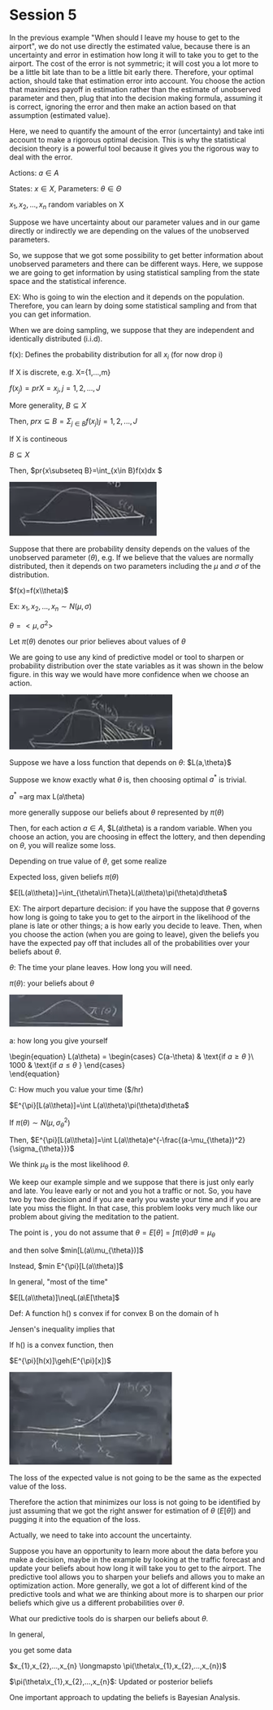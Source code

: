 # Session 5

In the previous example "When should I leave my house to get to the airport", we do not use directly the estimated value, because there is an uncertainty and error in estimation how long it will to take you to get to the airport. The cost of the error is not symmetric; it will cost you a lot more to be a little bit late than to be a little bit early there. Therefore, your optimal action, should take that estimation error into account. You choose the action that maximizes payoff in estimation rather than the estimate of unobserved parameter and then, plug that into the decision making formula, assuming it is correct, ignoring the error and then make an action based on that assumption (estimated value).

Here, we need to quantify the amount of the error (uncertainty) and take inti account to make a rigorous optimal decision. This is why the statistical decision theory is a powerful tool because it gives you the rigorous way to deal with the error.

Actions: $a \in A$

States: $x \in X$, Parameters: $\theta \in \Theta$

$x_{1},x_{2},...,x_{n}$ random variables on X

Suppose we have uncertainty about our parameter values and in our game directly or indirectly we are depending on the values of the unobserved parameters.

So, we suppose that we got some possibility to get better information about unobserved parameters and there can be different ways.  Here, we suppose we are going to get information by using statistical sampling from the state space and the statistical inference.

EX: Who is going to win the election and it depends on the population. Therefore, you can learn by doing some statistical sampling and from that you can get information.

When we are doing sampling, we suppose that they are independent and identically distributed (i.i.d).

f(x): Defines the probability distribution for all $x_{i}$ (for now drop i)

If X is discrete, e.g. X={1,...,m}

$f(x_{j})=pr{X=x_{j}}, j=1,2,...,J$

More generality, $B\subseteq X$

Then, $pr{x\subseteq B}=\Sigma_{j\in B}f(x_{j}) j=1,2,...,J$

If X is contineous

$B\subseteq X$

Then, $pr{x\subseteq B}=\int_{x\in B}f(x)dx $

![10](Picturs/pic_10.png)

Suppose that there are probability density depends on the values of the unobserved parameter ($\theta$), e.g. If we believe that the values are normally distributed, then it depends on two parameters including the $\mu$ and $\sigma$ of the distribution. 

$f(x)=f(x\\theta)$

Ex: $x_{1},x_{2},...,x_{n}\sim N(\mu,\sigma)$

$\theta=<\mu,\sigma^{2}>$

Let $\pi(\theta)$ denotes our prior believes about values of $\theta$

We are going to use any kind of predictive model or tool to sharpen or probability distribution over the state variables as it was shown in the below figure. in this way we would have more confidence when we choose an action. 

![11](Picturs/pic_11.png)


Suppose we have a loss function that depends on $\theta$: $L(a,\theta}$

Suppose we know exactly what $\theta$ is, then choosing optimal $a^{*}$ is trivial.

$a^{*}$ =arg max L(a\\theta)

more generally suppose our beliefs about $\theta$ represented by $\pi(\theta)$

Then, for each action $a \in A$, $L(a\\theta) is a random variable. When you choose an action, you are choosing in effect the lottery, and then depending on $\theta$, you will realize some loss.

Depending on true value of $\theta$, get some realize 

Expected loss, given beliefs $\pi(\theta)$ 

$E[L(a\\theta)]=\int_{\theta\in\Theta}L(a\\theta)\pi(\theta)d\theta$


EX: The airport departure decision: if you have the suppose that $\theta$ governs how long is going to take you to get to the airport in the likelihood of the plane is late or other things; a is how early you decide to leave. Then, when you choose the action (when you are going to leave), given the beliefs you have the expected pay off that includes all of the probabilities over your beliefs about $\theta$.

$\theta$: The time your plane leaves. How long you will need.

$\pi(\theta)$: your beliefs about $\theta$

![12](Picturs/pic_12.png)

a: how long you give yourself 

\begin{equation}
  L(a\\theta) =
    \begin{cases}
      C(a-\theta) & \text{if $a\ge\theta$ }\\
      1000 & \text{if $a\le\theta$ }
    \end{cases}       
\end{equation}

C: How much you value your time ($/hr)

$E^{\pi}[L(a\\theta)]=\int L(a\\theta)\pi(\theta)d\theta$

If $\pi(\theta)\sim N(\mu,\sigma^{2}_{\theta})$

Then, $E^{\pi}[L(a\\theta)]=\int L(a\\theta)e^{-\frac{(a-\mu_{\theta})^2}{\sigma_{\theta}}}$

We think $\mu_{\theta}$ is the most likelihood $\theta$. 

We keep our example simple and we suppose that there is just only early and late. You leave early or not and you hot a traffic or not. So, you have two by two decision and if you are early you waste your time and if you are late you miss the flight. In that case, this problem looks very much like our problem about giving the meditation to the patient. 

The point is , you do not assume that $\theta=E[\theta]=\int\pi(\theta)d\theta=\mu_{\theta}$

and then solve $min[L(a\\mu_{\theta})]$

Instead, $min E^{\pi}[L(a\\theta)]$

In general, "most of the time"

$E[L(a\\theta)]\neqL(a\E[\theta]$

Def: A function h() s convex if for convex B on the domain of h

Jensen's inequality implies that

If h() is a convex function, then 

$E^{\pi}[h(x)]\geh(E^{\pi}[x])$

![13](Picturs/pic_13.png)

The loss of the expected value is not going to be the same as the expected value of the loss.

Therefore the action that minimizes our loss is not going to be identified by just assuming that we got the right answer for estimation of $\theta$ ($E[\theta]$) and pugging it into the equation of the loss.

Actually, we need to take into account the uncertainty. 

Suppose you have an opportunity to learn more about the data before you make a decision, maybe in the example by looking at the traffic forecast and update your beliefs about how long it will take you to get to the airport.
The predictive tool allows you to sharpen your beliefs and allows you to make an optimization action. More generally, we got a lot of different kind of the predictive tools and what we are thinking about more is to sharpen our prior beliefs which give us a different probabilities over $\theta$.

What our predictive tools do is sharpen our beliefs about $\theta$.

In general,

you get some data

$x_{1},x_{2},...,x_{n} \longmapsto \pi(\theta\x_{1},x_{2},...,x_{n})$

$\pi(\theta\x_{1},x_{2},...,x_{n}$: Updated or posterior beliefs


One important approach to updating the beliefs is Bayesian Analysis.



 










